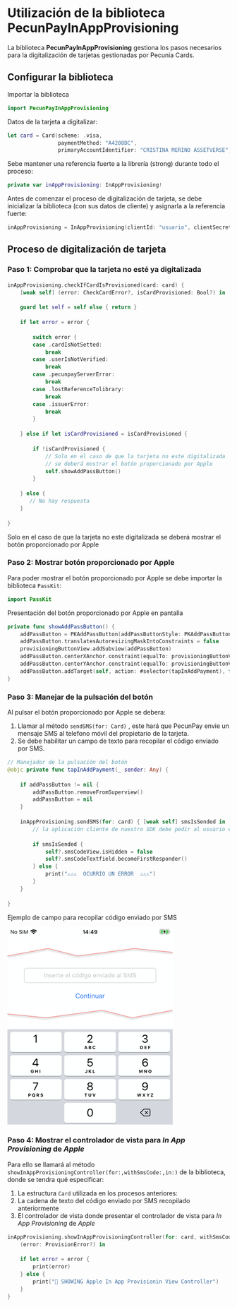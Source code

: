 # Utilización de la biblioteca PecunPayInAppProvisioning



La biblioteca **PecunPayInAppProvisioning** gestiona los pasos necesarios para la digitalización de tarjetas gestionadas por Pecunia Cards.



## Configurar la biblioteca

Importar la biblioteca

```swift
import PecunPayInAppProvisioning
```

Datos de la tarjeta a digitalizar:

```swift
let card = Card(scheme: .visa,
                paymentMethod: "A4208DC",
                primaryAccountIdentifier: "CRISTINA MERINO ASSETVERSE")
```

Sebe mantener una referencia fuerte a la librería (strong) durante todo el proceso:

```swift
private var inAppProvisioning: InAppProvisioning!
```

Antes de comenzar el proceso de digitalización de tarjeta, se debe inicializar la biblioteca (con sus datos de cliente) y asignarla a la referencia fuerte:

```swift
inAppProvisioning = InAppProvisioning(clientId: "usuario", clientSecret: "password")
```



## Proceso de digitalización de tarjeta



### Paso 1: Comprobar que la tarjeta no esté ya digitalizada

```swift
inAppProvisioning.checkIfCardIsProvisioned(card: card) {
    [weak self] (error: CheckCardError?, isCardProvisioned: Bool?) in
    
    guard let self = self else { return }
    
    if let error = error {
        
        switch error {
        case .cardIsNotSetted:
            break
        case .userIsNotVerified:
            break
        case .pecunpayServerError:
            break
        case .lostReferenceTolibrary:
            break
        case .issuerError:
            break
        }
        
    } else if let isCardProvisioned = isCardProvisioned {
        
        if !isCardProvisioned {
            // Solo en el caso de que la tarjeta no este digitalizada
            // se deberá mostrar el botón proporcionado por Apple
            self.showAddPassButton()
        }
        
    } else {
       // No hay respuesta
    }
    
}
```

Solo en el caso de que la tarjeta no este digitalizada se deberá mostrar el botón proporcionado por Apple



### Paso 2: Mostrar botón proporcionado por Apple 

Para poder mostrar el botón proporcionado por Apple se debe importar la biblioteca `PassKit`:

```swift
import PassKit
```

Presentación del botón proporcionado por Apple en pantalla

```swift
private func showAddPassButton() {
    addPassButton = PKAddPassButton(addPassButtonStyle: PKAddPassButtonStyle.black)
    addPassButton.translatesAutoresizingMaskIntoConstraints = false
    provisioningButtonView.addSubview(addPassButton)
    addPassButton.centerXAnchor.constraint(equalTo: provisioningButtonView.centerXAnchor).isActive = true
    addPassButton.centerYAnchor.constraint(equalTo: provisioningButtonView.centerYAnchor).isActive = true
    addPassButton.addTarget(self, action: #selector(tapInAddPayment), for: .touchUpInside)
}
```



### Paso 3: Manejar de la pulsación del botón

Al pulsar el botón proporcionado por Apple se debera: 

1. Llamar al método `sendSMS(for: Card)` , este hará que PecunPay envie un mensaje SMS al telefono móvil del propietario de la tarjeta.
2. Se debe habilitar un campo de texto para recopilar el código enviado por SMS.

```swift
// Manejador de la pulsación del botón
@objc private func tapInAddPayment(_ sender: Any) {
    
    if addPassButton != nil {
        addPassButton.removeFromSuperview()
        addPassButton = nil
    }
    
    inAppProvisioning.sendSMS(for: card) { [weak self] smsIsSended in
        // la aplicación cliente de nuestro SDK debe pedir al usuario el codigo que se ha enviado por SMS

        if smsIsSended {
            self?.smsCodeView.isHidden = false
            self?.smsCodeTextfield.becomeFirstResponder()
        } else {
            print("⚠️⚠️⚠️  OCURRIO UN ERROR  ⚠️⚠️⚠️")
        }
    }
    
}

```

Ejemplo de campo para recopilar código enviado por SMS

![Recopilar código enviado por SMS](assets/images/Recopilar_codigo_enviado_por_SMS.png)



### Paso 4: Mostrar el controlador de vista para *In App Provisioning* de *Apple*

Para ello se llamará al método `showInAppProvisioningController(for:,withSmsCode:,in:)` de la biblioteca, donde se tendra qué especificar:

1. La estructura `Card` utilizada en los procesos anteriores:
2. La cadena de texto del código enviado por SMS recopilado anteriormente
3. El controlador de vista donde presentar el controlador de vista para *In App Provisioning* de *Apple*

```swift
inAppProvisioning.showInAppProvisioningController(for: card, withSmsCode: smsCode, in: self) {
    (error: ProvisionError?) in
    
    if let error = error {
        print(error)
    } else {
        print("🌈 SHOWING Apple In App Provisionin View Controller")
    }
}
```

